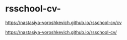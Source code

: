 # rsschool-cv-
https://nastasiya-voroshkevich.github.io/rsschool-cv/cv

https://nastasiya-voroshkevich.github.io/rsschool-cv/
